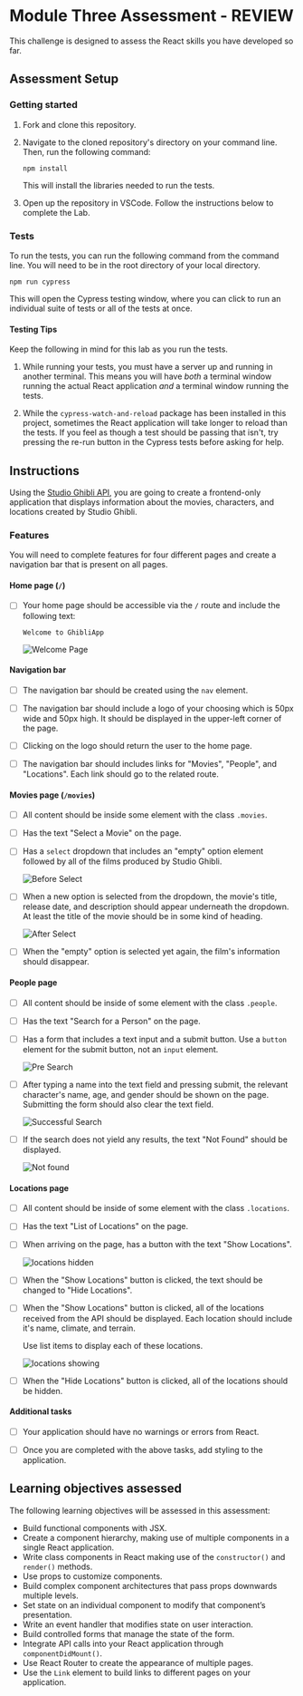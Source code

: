 # Module Three Assessment - REVIEW

This challenge is designed to assess the React skills you have developed so far.

## Assessment Setup

### Getting started

1. Fork and clone this repository.

1. Navigate to the cloned repository's directory on your command line. Then, run the following command:

   ```
   npm install
   ```

   This will install the libraries needed to run the tests.

1. Open up the repository in VSCode. Follow the instructions below to complete the Lab.

### Tests

To run the tests, you can run the following command from the command line. You will need to be in the root directory of your local directory.

```
npm run cypress
```

This will open the Cypress testing window, where you can click to run an individual suite of tests or all of the tests at once.

#### Testing Tips

Keep the following in mind for this lab as you run the tests.

1. While running your tests, you must have a server up and running in another terminal. This means you will have _both_ a terminal window running the actual React application _and_ a terminal window running the tests.

1. While the `cypress-watch-and-reload` package has been installed in this project, sometimes the React application will take longer to reload than the tests. If you feel as though a test should be passing that isn't, try pressing the re-run button in the Cypress tests before asking for help.

## Instructions

Using the [Studio Ghibli API](https://ghibliapi.herokuapp.com/), you are going to create a frontend-only application that displays information about the movies, characters, and locations created by Studio Ghibli.

### Features

You will need to complete features for four different pages and create a navigation bar that is present on all pages.

#### Home page (`/`)

- [ ] Your home page should be accessible via the `/` route and include the following text:

  ```
  Welcome to GhibliApp
  ```

  ![Welcome Page](./assets/welcome.png)

#### Navigation bar

- [ ] The navigation bar should be created using the `nav` element.

- [ ] The navigation bar should include a logo of your choosing which is 50px wide and 50px high. It should be displayed in the upper-left corner of the page.

- [ ] Clicking on the logo should return the user to the home page.

- [ ] The navigation bar should includes links for "Movies", "People", and "Locations". Each link should go to the related route.

#### Movies page (`/movies`)

- [ ] All content should be inside some element with the class `.movies`.

- [ ] Has the text "Select a Movie" on the page.

- [ ] Has a `select` dropdown that includes an "empty" option element followed by all of the films produced by Studio Ghibli.

  ![Before Select](./assets/movieSelect1.png)

- [ ] When a new option is selected from the dropdown, the movie's title, release date, and description should appear underneath the dropdown. At least the title of the movie should be in some kind of heading.

  ![After Select](./assets/movieSelect2.png)

- [ ] When the "empty" option is selected yet again, the film's information should disappear.

#### People page

- [ ] All content should be inside of some element with the class `.people`.

- [ ] Has the text "Search for a Person" on the page.

- [ ] Has a form that includes a text input and a submit button. Use a `button` element for the submit button, not an `input` element.

  ![Pre Search](./assets/search1.png)

- [ ] After typing a name into the text field and pressing submit, the relevant character's name, age, and gender should be shown on the page. Submitting the form should also clear the text field.

  ![Successful Search](./assets/search2.png)

- [ ] If the search does not yield any results, the text "Not Found" should be displayed.

  ![Not found](./assets/search3.png)

#### Locations page

- [ ] All content should be inside of some element with the class `.locations`.

- [ ] Has the text "List of Locations" on the page.

- [ ] When arriving on the page, has a button with the text "Show Locations".

  ![locations hidden](./assets/locations1.png)

- [ ] When the "Show Locations" button is clicked, the text should be changed to "Hide Locations".

- [ ] When the "Show Locations" button is clicked, all of the locations received from the API should be displayed. Each location should include it's name, climate, and terrain.

  Use list items to display each of these locations.

  ![locations showing](./assets/locations2.png)

- [ ] When the "Hide Locations" button is clicked, all of the locations should be hidden.

#### Additional tasks

- [ ] Your application should have no warnings or errors from React.

- [ ] Once you are completed with the above tasks, add styling to the application.

## Learning objectives assessed

The following learning objectives will be assessed in this assessment:

- Build functional components with JSX.
- Create a component hierarchy, making use of multiple components in a single React application.
- Write class components in React making use of the `constructor()` and `render()` methods.
- Use props to customize components.
- Build complex component architectures that pass props downwards multiple levels.
- Set state on an individual component to modify that component’s presentation.
- Write an event handler that modifies state on user interaction.
- Build controlled forms that manage the state of the form.
- Integrate API calls into your React application through `componentDidMount()`.
- Use React Router to create the appearance of multiple pages.
- Use the `Link` element to build links to different pages on your application.

